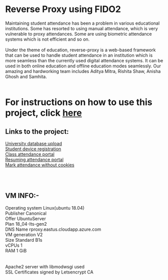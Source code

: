 # Reverse Proxy using FIDO2

Maintaining student attendance has been a problem in various educational institutions. Some has resorted to using manual attendance, 
which is very vulnerable to proxy attendances. Some are using biometric attendance systems which is not efficient and so on.
<br/>
<br/>
Under the theme of education, reverse-proxy is a web-based framework that can be used to handle student attendance in an institution 
which is more seamless than the currently used digital attendance systems. It can be used in both online education and offline 
education modes seamlessly. Our amazing and hardworking team includes Aditya Mitra, Rishita Shaw, Anisha Ghosh and Samhita. 
<br><br>

# For instructions on how to use this project, click [here](./Instructions.pdf)

## Links to the project:
[University database upload](https://adityamitra5102.github.io/Reverse_Proxy/univ) <br>
[Student device registration](https://adityamitra5102.github.io/Reverse_Proxy/reg) <br>
[Class attendance portal](https://adityamitra5102.github.io/Reverse_Proxy/getportal) <br>
[Resuming attendance portal](https://adityamitra5102.github.io/Reverse_Proxy/resumeportal) <br>
[Mark attendance without cookies](https://adityamitra5102.github.io/Reverse_Proxy/attendance) <br>

<br><br>

## VM INFO:- <br>
Operating system   Linux(ubuntu 18.04) <br>
Publisher          Canonical <br>
Offer              UbuntuServer <br>
Plan               18_04-Its-gen2 <br>
DNS Name           rproxy.eastus.cloudapp.azure.com <br>
VM generation      V2 <br>
Size               Standard B1s <br>
vCPUs              1 <br>
RAM                1 GiB <br>
<br><br>
Apache2 server with libmodwsgi used <br>
SSL Certificates signed by Letsencrypt CA <br>
